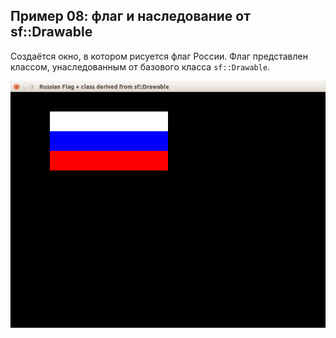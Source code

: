 ## Пример 08: флаг и наследование от sf::Drawable

Создаётся окно, в котором рисуется флаг России. Флаг представлен классом, унаследованным от базового класса `sf::Drawable`.

![Скриншот](screenshot.png)
